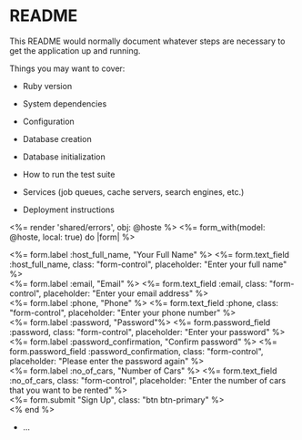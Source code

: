 # README

This README would normally document whatever steps are necessary to get the
application up and running.

Things you may want to cover:

* Ruby version

* System dependencies

* Configuration

* Database creation

* Database initialization

* How to run the test suite

* Services (job queues, cache servers, search engines, etc.)

* Deployment instructions

 <%= render 'shared/errors', obj: @hoste %>
      <%= form_with(model: @hoste, local: true) do |form| %>
      <div class="mb-3">
        <%= form.label :host_full_name, "Your Full Name" %>
        <%= form.text_field :host_full_name, class: "form-control", placeholder: "Enter your full name" %>
      </div>
      <div class="mb-3">
        <%= form.label :email, "Email" %>
        <%= form.text_field :email, class: "form-control", placeholder: "Enter your email address" %>
      </div>
      <div class="mb-3">
        <%= form.label :phone, "Phone" %>
        <%= form.text_field :phone, class: "form-control", placeholder: "Enter your phone number" %>
      </div>
      <div class="mb-3">
        <%= form.label :password, "Password"%>
        <%= form.password_field :password, class: "form-control", placeholder: "Enter your password" %>
      </div>
      <div class="mb-3">
        <%= form.label :password_confirmation, "Confirm password" %>
        <%= form.password_field :password_confirmation, class: "form-control", placeholder: "Please enter the password again" %>
      </div>
      <div class="mb-3">
        <%= form.label :no_of_cars, "Number of Cars" %>
        <%= form.text_field :no_of_cars, class: "form-control", placeholder: "Enter the number of cars that you want to be rented" %>
      </div>
      <div class="mb-3">
       <%= form.submit "Sign Up", class: "btn btn-primary" %>
      </div>
<% end %>
* ...
